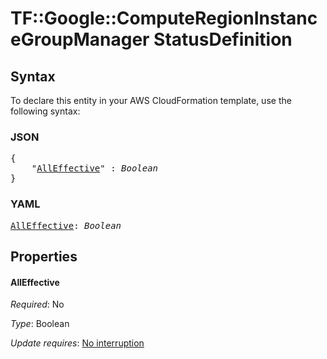 # TF::Google::ComputeRegionInstanceGroupManager StatusDefinition

## Syntax

To declare this entity in your AWS CloudFormation template, use the following syntax:

### JSON

<pre>
{
    "<a href="#alleffective" title="AllEffective">AllEffective</a>" : <i>Boolean</i>
}
</pre>

### YAML

<pre>
<a href="#alleffective" title="AllEffective">AllEffective</a>: <i>Boolean</i>
</pre>

## Properties

#### AllEffective

_Required_: No

_Type_: Boolean

_Update requires_: [No interruption](https://docs.aws.amazon.com/AWSCloudFormation/latest/UserGuide/using-cfn-updating-stacks-update-behaviors.html#update-no-interrupt)

